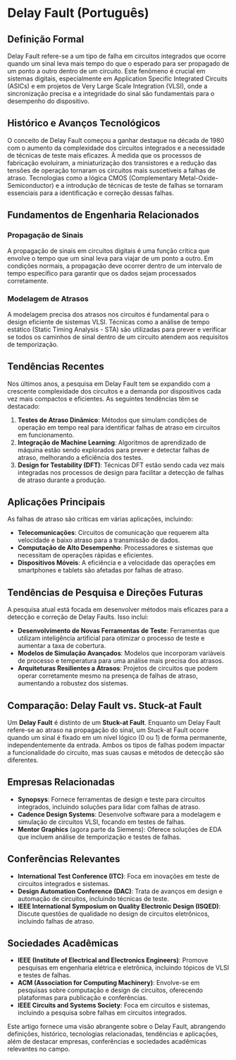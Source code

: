 # Delay Fault (Português)

## Definição Formal

Delay Fault refere-se a um tipo de falha em circuitos integrados que ocorre quando um sinal leva mais tempo do que o esperado para ser propagado de um ponto a outro dentro de um circuito. Este fenômeno é crucial em sistemas digitais, especialmente em Application Specific Integrated Circuits (ASICs) e em projetos de Very Large Scale Integration (VLSI), onde a sincronização precisa e a integridade do sinal são fundamentais para o desempenho do dispositivo.

## Histórico e Avanços Tecnológicos

O conceito de Delay Fault começou a ganhar destaque na década de 1980 com o aumento da complexidade dos circuitos integrados e a necessidade de técnicas de teste mais eficazes. À medida que os processos de fabricação evoluíram, a miniaturização dos transistores e a redução das tensões de operação tornaram os circuitos mais suscetíveis a falhas de atraso. Tecnologias como a lógica CMOS (Complementary Metal-Oxide-Semiconductor) e a introdução de técnicas de teste de falhas se tornaram essenciais para a identificação e correção dessas falhas.

## Fundamentos de Engenharia Relacionados

### Propagação de Sinais

A propagação de sinais em circuitos digitais é uma função crítica que envolve o tempo que um sinal leva para viajar de um ponto a outro. Em condições normais, a propagação deve ocorrer dentro de um intervalo de tempo específico para garantir que os dados sejam processados corretamente.

### Modelagem de Atrasos

A modelagem precisa dos atrasos nos circuitos é fundamental para o design eficiente de sistemas VLSI. Técnicas como a análise de tempo estático (Static Timing Analysis - STA) são utilizadas para prever e verificar se todos os caminhos de sinal dentro de um circuito atendem aos requisitos de temporização.

## Tendências Recentes

Nos últimos anos, a pesquisa em Delay Fault tem se expandido com a crescente complexidade dos circuitos e a demanda por dispositivos cada vez mais compactos e eficientes. As seguintes tendências têm se destacado:

1. **Testes de Atraso Dinâmico**: Métodos que simulam condições de operação em tempo real para identificar falhas de atraso em circuitos em funcionamento.
2. **Integração de Machine Learning**: Algoritmos de aprendizado de máquina estão sendo explorados para prever e detectar falhas de atraso, melhorando a eficiência dos testes.
3. **Design for Testability (DFT)**: Técnicas DFT estão sendo cada vez mais integradas nos processos de design para facilitar a detecção de falhas de atraso durante a produção.

## Aplicações Principais

As falhas de atraso são críticas em várias aplicações, incluindo:

- **Telecomunicações**: Circuitos de comunicação que requerem alta velocidade e baixo atraso para a transmissão de dados.
- **Computação de Alto Desempenho**: Processadores e sistemas que necessitam de operações rápidas e eficientes.
- **Dispositivos Móveis**: A eficiência e a velocidade das operações em smartphones e tablets são afetadas por falhas de atraso.

## Tendências de Pesquisa e Direções Futuras

A pesquisa atual está focada em desenvolver métodos mais eficazes para a detecção e correção de Delay Faults. Isso inclui:

- **Desenvolvimento de Novas Ferramentas de Teste**: Ferramentas que utilizam inteligência artificial para otimizar o processo de teste e aumentar a taxa de cobertura.
- **Modelos de Simulação Avançados**: Modelos que incorporam variáveis de processo e temperatura para uma análise mais precisa dos atrasos.
- **Arquiteturas Resilientes a Atrasos**: Projetos de circuitos que podem operar corretamente mesmo na presença de falhas de atraso, aumentando a robustez dos sistemas.

## Comparação: Delay Fault vs. Stuck-at Fault

Um **Delay Fault** é distinto de um **Stuck-at Fault**. Enquanto um Delay Fault refere-se ao atraso na propagação do sinal, um Stuck-at Fault ocorre quando um sinal é fixado em um nível lógico (0 ou 1) de forma permanente, independentemente da entrada. Ambos os tipos de falhas podem impactar a funcionalidade do circuito, mas suas causas e métodos de detecção são diferentes.

## Empresas Relacionadas

- **Synopsys**: Fornece ferramentas de design e teste para circuitos integrados, incluindo soluções para lidar com falhas de atraso.
- **Cadence Design Systems**: Desenvolve software para a modelagem e simulação de circuitos VLSI, focando em testes de falhas.
- **Mentor Graphics** (agora parte da Siemens): Oferece soluções de EDA que incluem análise de temporização e testes de falhas.

## Conferências Relevantes

- **International Test Conference (ITC)**: Foca em inovações em teste de circuitos integrados e sistemas.
- **Design Automation Conference (DAC)**: Trata de avanços em design e automação de circuitos, incluindo técnicas de teste.
- **IEEE International Symposium on Quality Electronic Design (ISQED)**: Discute questões de qualidade no design de circuitos eletrônicos, incluindo falhas de atraso.

## Sociedades Acadêmicas

- **IEEE (Institute of Electrical and Electronics Engineers)**: Promove pesquisas em engenharia elétrica e eletrônica, incluindo tópicos de VLSI e testes de falhas.
- **ACM (Association for Computing Machinery)**: Envolve-se em pesquisas sobre computação e design de circuitos, oferecendo plataformas para publicação e conferências.
- **IEEE Circuits and Systems Society**: Foca em circuitos e sistemas, incluindo a pesquisa sobre falhas em circuitos integrados.

Este artigo fornece uma visão abrangente sobre o Delay Fault, abrangendo definições, histórico, tecnologias relacionadas, tendências e aplicações, além de destacar empresas, conferências e sociedades acadêmicas relevantes no campo.